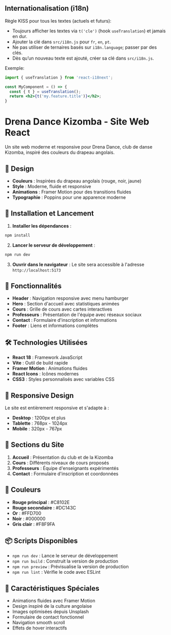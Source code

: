 Internationalisation (i18n)
---------------------------

Règle KISS pour tous les textes (actuels et futurs):

- Toujours afficher les textes via `t('cle')` (hook `useTranslation`) et jamais en dur.
- Ajouter la clé dans `src/i18n.js` pour `fr`, `en`, `pt`.
- Ne pas utiliser de ternaires basés sur `i18n.language`; passer par des clés.
- Dès qu’un nouveau texte est ajouté, créer sa clé dans `src/i18n.js`.

Exemple:

```jsx
import { useTranslation } from 'react-i18next';

const MyComponent = () => {
  const { t } = useTranslation();
  return <h2>{t('my.feature.title')}</h2>;
}
```

# Drena Dance Kizomba - Site Web React

Un site web moderne et responsive pour Drena Dance, club de danse Kizomba, inspiré des couleurs du drapeau angolais.

## 🎨 Design

- **Couleurs** : Inspirées du drapeau angolais (rouge, noir, jaune)
- **Style** : Moderne, fluide et responsive
- **Animations** : Framer Motion pour des transitions fluides
- **Typographie** : Poppins pour une apparence moderne

## 🚀 Installation et Lancement

1. **Installer les dépendances** :

```bash
npm install
```

2. **Lancer le serveur de développement** :

```bash
npm run dev
```

3. **Ouvrir dans le navigateur** :
   Le site sera accessible à l'adresse `http://localhost:5173`

## 📱 Fonctionnalités

- **Header** : Navigation responsive avec menu hamburger
- **Hero** : Section d'accueil avec statistiques animées
- **Cours** : Grille de cours avec cartes interactives
- **Professeurs** : Présentation de l'équipe avec réseaux sociaux
- **Contact** : Formulaire d'inscription et informations
- **Footer** : Liens et informations complètes

## 🛠️ Technologies Utilisées

- **React 18** : Framework JavaScript
- **Vite** : Outil de build rapide
- **Framer Motion** : Animations fluides
- **React Icons** : Icônes modernes
- **CSS3** : Styles personnalisés avec variables CSS

## 📱 Responsive Design

Le site est entièrement responsive et s'adapte à :

- **Desktop** : 1200px et plus
- **Tablette** : 768px - 1024px
- **Mobile** : 320px - 767px

## 🎯 Sections du Site

1. **Accueil** : Présentation du club et de la Kizomba
2. **Cours** : Différents niveaux de cours proposés
3. **Professeurs** : Équipe d'enseignants expérimentés
4. **Contact** : Formulaire d'inscription et coordonnées

## 🎨 Couleurs

- **Rouge principal** : #C8102E
- **Rouge secondaire** : #DC143C
- **Or** : #FFD700
- **Noir** : #000000
- **Gris clair** : #F8F9FA

## 📦 Scripts Disponibles

- `npm run dev` : Lance le serveur de développement
- `npm run build` : Construit la version de production
- `npm run preview` : Prévisualise la version de production
- `npm run lint` : Vérifie le code avec ESLint

## 🌟 Caractéristiques Spéciales

- Animations fluides avec Framer Motion
- Design inspiré de la culture angolaise
- Images optimisées depuis Unsplash
- Formulaire de contact fonctionnel
- Navigation smooth scroll
- Effets de hover interactifs
